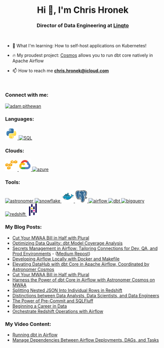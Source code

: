 <h1 align="center">Hi 👋, I'm Chris Hronek</h1>
<h3 align="center">Director of Data Engineering at <a href="https://www.linqto.com">Linqto</a></h3>

<br>

- 🌱 What I'm learning: How to self-host applications on Kubernetes!

- 🔥 My proudest project: [Cosmos](https://github.com/astronomer/astronomer-cosmos) allows you to run dbt core natively in Apache Airflow

- 📫 How to reach me **chris.hronek@icloud.com**

<br>

<h3 align="left">Connect with me:</h3>
<p align="left">
  <a href="https://www.linkedin.com/in/chronek/" target="blank"><img align="center"
      src="https://raw.githubusercontent.com/rahuldkjain/github-profile-readme-generator/master/src/images/icons/Social/linked-in-alt.svg"
      alt="adam pithewan" height="30" width="40" /></a>
</p>

<h3 align="left">Languages:</h3>
<p align="left"> 
   <a href="https://www.python.org" target="_blank" rel="noreferrer"> <img
      src="https://raw.githubusercontent.com/devicons/devicon/master/icons/python/python-original.svg" alt="python"
      width="40" height="40" /> </a>

  <a href="https://en.wikipedia.org/wiki/SQL" target="_blank" rel="noreferrer">
  <img
    src="https://cdn4.iconfinder.com/data/icons/flat-pro-database-set-1/32/sql-badge-512.png"
    alt="SQL" width="40" height="40" /> </a>

</p>

<h3 align="left">Clouds:</h3>
<p>
  <a href="https://aws.amazon.com" target="_blank" rel="noreferrer">
    <img
      src="https://github.com/devicons/devicon/blob/master/icons/amazonwebservices/amazonwebservices-original.svg"
      alt="aws" width="40" height="40" /> </a>

  <a href="https://cloud.google.com" target="_blank" rel="noreferrer">
    <img
      src="https://github.com/devicons/devicon/blob/master/icons/googlecloud/googlecloud-original.svg"
      alt="gcp" width="40" height="40" /> </a>

  <a href="https://azure.microsoft.com/en-us" target="_blank" rel="noreferrer">
    <img
      src="https://swimburger.net/media/ppnn3pcl/azure.png"
      alt="azure" width="40" height="40" /> </a>
</p>

<h3 align="left">Tools:</h3>
<p>
  <a href="https://www.astronomer.io/" target="_blank" rel="noreferrer">
  <img
    src="https://www.astronomer.io/monogram/astronomer-monogram-RGB-600px.png"
    alt="astronomer" width="40" height="40" /> </a>
  
  <a href="https://www.snowflake.com/en/" target="_blank" rel="noreferrer">
  <img
    src="https://companieslogo.com/img/orig/SNOW-35164165.png?t=1634190631"
    alt="snowflake" width="40" height="40" /> </a>

  <a href="https://www.docker.com" target="_blank" rel="noreferrer">
    <img
      src="https://github.com/devicons/devicon/blob/master/icons/docker/docker-original.svg"
      alt="docker" width="40" height="40" /> </a>

  <a href="https://www.postgresql.org" target="_blank" rel="noreferrer">
    <img
      src="https://github.com/devicons/devicon/blob/master/icons/postgresql/postgresql-original.svg"
      alt="postgres" width="40" height="40" /> </a>

  <a href="https://airflow.apache.org" target="_blank" rel="noreferrer">
  <img
    src="https://airflow.apache.org/docs/apache-airflow/2.3.2/_images/pin_large.png"
    alt="airflow" width="40" height="40" /> </a>

  <a href="https://www.getdbt.com" target="_blank" rel="noreferrer">
  <img
    src="https://seeklogo.com/images/D/dbt-logo-500AB0BAA7-seeklogo.com.png"
    alt="dbt" width="40" height="40" /> </a>

  <a href="https://cloud.google.com/bigquery" target="_blank" rel="noreferrer">
  <img
    src="https://cdn.icon-icons.com/icons2/2699/PNG/512/google_bigquery_logo_icon_168150.png"
    alt="bigquery" width="40" height="40" /> </a>

  <a href="https://aws.amazon.com/redshift/" target="_blank" rel="noreferrer">
  <img
    src="https://upload.wikimedia.org/wikipedia/commons/thumb/7/73/Amazon-Redshift-Logo.svg/1200px-Amazon-Redshift-Logo.svg.png"
    alt="redshift" width="40" height="40" /> </a>

  <a href="https://pandas.pydata.org/" target="_blank" rel="noreferrer">
    <img
      src="https://raw.githubusercontent.com/devicons/devicon/2ae2a900d2f041da66e950e4d48052658d850630/icons/pandas/pandas-original.svg"
      alt="pandas" width="40" height="40" /> </a>
  
</p>

<h3>My Blog Posts:</h3>

- [Cut Your MWAA Bill in Half with Plural](https://parakeet.solutions/cut-your-mwaa-bill-in-half-with-plural/)
- [Optimizing Data Quality: dbt Model Coverage Analysis](https://parakeet.solutions/optimizing-data-quality-dbt-model-coverage-analysis/)
- [Secrets Management in Airflow: Tailoring Connections for Dev, QA, and Prod Environments](https://parakeet.solutions/secrets-management-in-airflow-dev-qa-prod/) - ([Medium Repost](https://medium.com/apache-airflow/secrets-management-in-airflow-tailoring-connections-for-dev-qa-and-prod-environments-374df481d506))
- [Developing Airflow Locally with Docker and Makefile](https://parakeet.solutions/develop-airflow-locally-with-makefile/)
- [Elevating DataHub with dbt Core in Apache Airflow, Coordinated by Astronomer Cosmos](https://parakeet.solutions/ingest-cosmos-dbt-into-datahub/)
- [Cut Your MWAA Bill in Half with Plural](https://parakeet.solutions/cut-your-mwaa-bill-in-half-with-plural/)
- [Harness the Power of dbt Core in Airflow with Astronomer Cosmos on MWAA](https://parakeet.solutions/running-astronomer-cosmos-in-mwaa/)
- [Splitting Nested JSON Into Individual Rows in Redshift](https://parakeet.solutions/splitting-nested-json-in-redshift/)
- [Distinctions between Data Analysts, Data Scientists, and Data Engineers](https://parakeet.solutions/distinctions-between-data-analysts-scientists-and-engineers/)
- [The Power of Pre-Commit and SQLFluff](https://parakeet.solutions/the-power-of-pre-commit-and-sql-fluff/)
- [Beginning a Career in Data](https://parakeet.solutions/beginning-a-career-in-data/)
- [Orchestrate Redshift Operations with Airflow](https://docs.astronomer.io/learn/airflow-redshift)

<h3>My Video Content:</h3>

- [Running dbt in Airflow](https://www.astronomer.io/events/webinars/the-easiest-way-to-orchestrate-your-dbt-workflows-from-airflow/)
- [Manage Dependencies Between Airflow Deployments, DAGs, and Tasks](https://www.youtube.com/watch?v=8bwlQAqzaOs)
